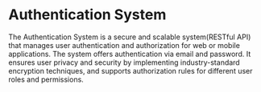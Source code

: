 # Authentication System

The Authentication System is a secure and scalable system(RESTful API) that manages user authentication and authorization for web or mobile applications. The system offers authentication via email and password. It ensures user privacy and security by implementing industry-standard encryption techniques, and supports authorization rules for different user roles and permissions.
